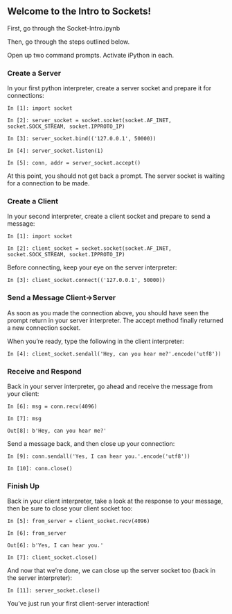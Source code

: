 ## Welcome to the Intro to Sockets!

First, go through the Socket-Intro.ipynb

Then, go through the steps outlined below.

Open up two command prompts. Activate iPython in each.

### Create a Server

In your first python interpreter, create a server socket and prepare it for connections:

```In [1]: import socket```

```In [2]: server_socket = socket.socket(socket.AF_INET, socket.SOCK_STREAM, socket.IPPROTO_IP)```

```In [3]: server_socket.bind(('127.0.0.1', 50000))```

```In [4]: server_socket.listen(1)```

```In [5]: conn, addr = server_socket.accept()```

At this point, you should not get back a prompt. The server socket is waiting for a connection to be made.

### Create a Client

In your second interpreter, create a client socket and prepare to send a message:

```In [1]: import socket```

```In [2]: client_socket = socket.socket(socket.AF_INET, socket.SOCK_STREAM, socket.IPPROTO_IP)```

Before connecting, keep your eye on the server interpreter:

```In [3]: client_socket.connect(('127.0.0.1', 50000))```

### Send a Message Client->Server

As soon as you made the connection above, you should have seen the prompt return in your server interpreter. The accept method finally returned a new connection socket.

When you’re ready, type the following in the client interpreter:

```In [4]: client_socket.sendall('Hey, can you hear me?'.encode('utf8'))```

### Receive and Respond

Back in your server interpreter, go ahead and receive the message from your client:

```In [6]: msg = conn.recv(4096)```

```In [7]: msg```

```Out[8]: b'Hey, can you hear me?'```

Send a message back, and then close up your connection:

```In [9]: conn.sendall('Yes, I can hear you.'.encode('utf8'))```

```In [10]: conn.close()```

### Finish Up

Back in your client interpreter, take a look at the response to your message, then be sure to close your client socket too:

```In [5]: from_server = client_socket.recv(4096)```

```In [6]: from_server```

```Out[6]: b'Yes, I can hear you.'```

```In [7]: client_socket.close()```

And now that we’re done, we can close up the server socket too (back in the server interpreter):

```In [11]: server_socket.close()```

You’ve just run your first client-server interaction!
